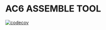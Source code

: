 # AC6 ASSEMBLE TOOL
[![codecov](https://codecov.io/gh/tooppoo/ac6_assemble_tool/graph/badge.svg?token=UI0MDSP0F0)](https://codecov.io/gh/tooppoo/ac6_assemble_tool)
